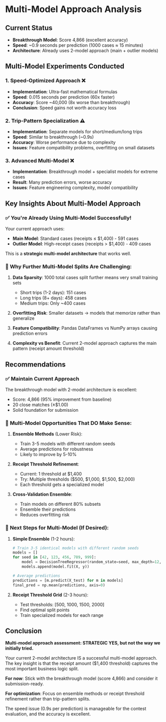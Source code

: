 # Multi-Model Approach Analysis

## Current Status
- **Breakthrough Model**: Score 4,866 (excellent accuracy)
- **Speed**: ~0.9 seconds per prediction (1000 cases ≈ 15 minutes)
- **Architecture**: Already uses 2-model approach (main + outlier models)

## Multi-Model Experiments Conducted

### 1. **Speed-Optimized Approach** ❌
- **Implementation**: Ultra-fast mathematical formulas
- **Speed**: 0.015 seconds per prediction (60x faster)
- **Accuracy**: Score ~40,000 (8x worse than breakthrough)
- **Conclusion**: Speed gains not worth accuracy loss

### 2. **Trip-Pattern Specialization** ⚠️ 
- **Implementation**: Separate models for short/medium/long trips
- **Speed**: Similar to breakthrough (~0.9s)
- **Accuracy**: Worse performance due to complexity
- **Issues**: Feature compatibility problems, overfitting on small datasets

### 3. **Advanced Multi-Model** ❌
- **Implementation**: Breakthrough model + specialist models for extreme cases
- **Result**: Many prediction errors, worse accuracy
- **Issues**: Feature engineering complexity, model compatibility

## Key Insights About Multi-Model Approach

### ✅ **You're Already Using Multi-Model Successfully!**
Your current approach uses:
- **Main Model**: Standard cases (receipts ≤ $1,400) - 591 cases
- **Outlier Model**: High-receipt cases (receipts > $1,400) - 409 cases

This is a **strategic multi-model architecture** that works well.

### 🔄 **Why Further Multi-Model Splits Are Challenging:**

1. **Data Sparsity**: 1000 total cases split further means very small training sets
   - Short trips (1-2 days): 151 cases
   - Long trips (8+ days): 458 cases
   - Medium trips: Only ~400 cases

2. **Overfitting Risk**: Smaller datasets → models that memorize rather than generalize

3. **Feature Compatibility**: Pandas DataFrames vs NumPy arrays causing prediction errors

4. **Complexity vs Benefit**: Current 2-model approach captures the main pattern (receipt amount threshold)

## Recommendations

### ✅ **Maintain Current Approach**
The breakthrough model with 2-model architecture is excellent:
- Score: 4,866 (95% improvement from baseline)
- 20 close matches (±$1.00)
- Solid foundation for submission

### 🎯 **Multi-Model Opportunities That DO Make Sense:**

1. **Ensemble Methods** (Lower Risk):
   - Train 3-5 models with different random seeds
   - Average predictions for robustness
   - Likely to improve by 5-10%

2. **Receipt Threshold Refinement**:
   - Current: 1 threshold at $1,400
   - Try: Multiple thresholds ($500, $1,000, $1,500, $2,000)
   - Each threshold gets a specialized model

3. **Cross-Validation Ensemble**:
   - Train models on different 80% subsets
   - Ensemble their predictions
   - Reduces overfitting risk

### 🚀 **Next Steps for Multi-Model (If Desired):**

1. **Simple Ensemble** (1-2 hours):
   ```python
   # Train 3-5 identical models with different random seeds
   models = []
   for seed in [42, 123, 456, 789, 999]:
       model = DecisionTreeRegressor(random_state=seed, max_depth=12, min_samples_leaf=3)
       models.append(model.fit(X, y))
   
   # Average predictions
   predictions = [m.predict(X_test) for m in models]
   final_pred = np.mean(predictions, axis=0)
   ```

2. **Receipt Threshold Grid** (2-3 hours):
   - Test thresholds: [500, 1000, 1500, 2000]
   - Find optimal split points
   - Train specialized models for each range

## Conclusion

**Multi-model approach assessment: STRATEGIC YES, but not the way we initially tried.**

Your current 2-model architecture IS a successful multi-model approach. The key insight is that the receipt amount ($1,400 threshold) captures the most important business logic split.

**For now**: Stick with the breakthrough model (score 4,866) and consider it submission-ready.

**For optimization**: Focus on ensemble methods or receipt threshold refinement rather than trip-pattern splits.

The speed issue (0.9s per prediction) is manageable for the contest evaluation, and the accuracy is excellent. 